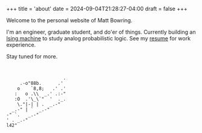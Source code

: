 +++
title = 'about'
date = 2024-09-04T21:28:27-04:00
draft = false
+++

Welcome to the personal website of Matt Bowring.

I'm an engineer, graduate student, and do'er of things. Currently building an [Ising machine](https://gigabug.org/posts/ising/) to study analog probabilistic logic. See my [resume](/about/matt-bowring-resume.pdf) for work experience.

Stay tuned for more.
```


                     .
     .-o"88b.      .'
    o    `8,8;   .' .'
   :   o .\\  _.' .:-"
   :O  .'\_\`"  '  ._.
    \."|-| | .  _.-"
  _.-" | `  _.-"
-" `.   _.-"
' . _.-"
l42"
```
